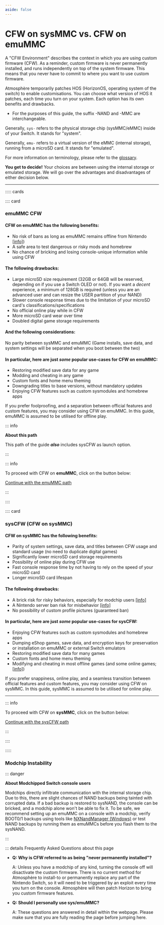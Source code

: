 ```yaml
---
aside: false
---
```


# CFW on sysMMC vs. CFW on emuMMC

A "CFW Environment" describes the context in which you are using custom firmware (CFW).
As a reminder, custom firmware is never permanently installed, and runs independently on top of the system firmware. This means that you never have to commit to where you want to use custom firmware.

Atmosphère temporarily patches HOS (HorizonOS, operating system of the switch) to enable customisations. You can choose what version of HOS it patches, each time you turn on your system. Each option has its own benefits and drawbacks.

- For the purposes of this guide, the suffix -NAND and -MMC are interchangeable.

Generally, `sys-` refers to the physical storage chip (sysMMC/eMMC) inside of your Switch. It stands for "system".

Generally, `emu-` refers to a virtual version of the eMMC (internal storage), running from a microSD card. It stands for "emulated".

For more information on terminology, please refer to the [glossary](../../extras/glossary).

**You get to decide!** Your choices are between using the internal storage or emulated storage. We will go over the advantages and disadvantages of either decision below.

-----

::::: cards

:::: card

### emuMMC CFW
#### CFW on emuMMC has the following benefits:

- No risk of bans as long as emuMMC remains offline from Nintendo [[info]](https://nx.eiphax.tech/ban.html))
- A safe area to test dangerous or risky mods and homebrew
- No chance of bricking and losing console-unique information while using CFW

#### The following drawbacks:

- Large microSD size requirement (32GB or 64GB will be reserved, depending on if you use a Switch OLED or not). If you want a *decent* experience, a minimum of 128GB is required (unless you are an advanced user and can resize the USER partition of your NAND)
- Slower console response times due to the limitation of your microSD card's classifications/specifications
- No official online play while in CFW
- More microSD card wear over time
- Doubled digital game storage requirements <link to dumping digital games>

#### And the following considerations:
No parity between sysMMC and emuMMC (Game installs, save data, and system settings will be separated when you boot between the two)

#### In particular, here are just *some* popular use-cases for CFW on emuMMC:

- Restoring modified save data for any game
- Modding and cheating in any game
- Custom fonts and home menu theming
- Downgrading titles to base versions, without mandatory updates
- Enjoying CFW features such as custom sysmodules and homebrew apps

If you prefer foolproofing, and a separation between official features and custom features, you may consider using CFW on emuMMC. In this guide, emuMMC is assumed to be utilised for offline play.

::: info

**About this path**

This path of the guide ***also*** includes sysCFW as launch option.

:::

::: info

To proceed with CFW on **emuMMC**, click on the button below:

[Continue with the emuMMC path](../all/partitioning_sd)

:::

::::

:::: card

### sysCFW (CFW on sysMMC)
#### CFW on sysMMC has the following benefits:

- Parity of system settings, save data, and titles between CFW usage and standard usage (no need to duplicate digital games)
- Significantly lower microSD card storage requirements
- Possibility of online play during CFW use
- Fast console response time by not having to rely on the speed of your microSD card
- Longer microSD card lifespan

#### The following drawbacks:

- A brick risk for risky behaviors, especially for modchip users [[info]](#modchip-instability)
- A Nintendo server ban risk for misbehavior [[info]](https://nx.eiphax.tech/ban.html)
- No possibility of custom profile pictures (guaranteed ban)

#### In particular, here are just *some* popular use-cases for sysCFW:

- Enjoying CFW features such as custom sysmodules and homebrew apps
- Dumping eShop games, save data, and encryption keys for preservation or installation on emuMMC or external Switch emulators
- Restoring modified save data for many games
- Custom fonts and home menu theming
- Modifying and cheating in most offline games (and some online games; [[info]](../../homebrew/edizon))

If you prefer snappiness, online play, and a seamless transition between official features and custom features, you may consider using CFW on sysMMC. In this guide, sysMMC is assumed to be utilised for online play.

-----

::: info

To proceed with CFW on **sysMMC**, click on the button below:

[Continue with the sysCFW path](../all/partitioning_sd_syscfw)

:::

::::

:::::

### Modchip Instability

::: danger

**About Modchipped Switch console users**

Modchips directly infiltrate communication with the internal storage chip. Due to this, there are slight chances of NAND backups being tainted with corrupted data. If a bad backup is restored to sysNAND, the console can be bricked, and a modchip alone won't be able to fix it. To be safe, we recommend setting up an emuMMC on a console with a modchip, verify BOOT0/1 backups using tools like [NXNandManager (Windows)](https://github.com/eliboa/NxNandManager) or test NAND backups by running them as emuMMCs before you flash them to the sysNAND.

:::

::: details Frequently Asked Questions about this page

- **Q: Why is CFW referred to as being "never permanently installed"?**

    A: Unless you have a modchip of any kind, turning the console off will disactivate the custom firmware. There is no current method for Atmosphère to install-to or permanently replace any part of the Nintendo Switch, so it will need to be triggered by an exploit every time you turn on the console. Atmosphère will then patch Horizon to bring you custom firmware features.

- **Q: Should I personally use sys/emuMMC?**

    A: These questions are answered in detail within the webpage. Please make sure that you are fully reading the page before jumping here.
